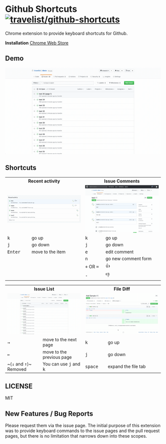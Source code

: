 # Github Shortcuts [![travelist/github-shortcuts](https://circleci.com/gh/travelist/github-shortcuts.svg?style=svg)](https://app.circleci.com/pipelines/github/travelist/github-shortcuts)

Chrome extension to provide keyboard shortcuts for Github.

**Installation** [Chrome Web Store](https://chrome.google.com/webstore/detail/pdeaikmjefgminiagmbdhjlmoaoobbjc)

## Demo

<img src="https://github.com/travelist/github-shortcuts/raw/master/etc/demo-issue-list.gif"/>

## Shortcuts

<table>
  <tr>
    <th width="50%" colspan="2">
      Recent activity
    </th>
    <th width="50%" colspan="2">
      Issue Comments
    </th>
  </tr>
  <tr>
    <td colspan="2">
      <img src="https://github.com/travelist/github-shortcuts/raw/master/etc/demo-recent-activity.gif"/>
    </td>
    <td colspan="2">
      <img src="https://github.com/travelist/github-shortcuts/raw/master/etc/demo-issue-timeline.gif"/>
    </td>
  </tr>

  <tr>
    <!-- Recent activity -->
    <td>
      <kbd>k</kbd>
    </td>
    <td>
      go up
    </td>
    <!-- Issue Comments -->
    <td>
      <kbd>k</kbd>
    </td>
    <td>
      go up
    </td>
  </tr>

  <tr>
    <!-- Recent activity -->
    <td>
      <kbd>j</kbd>
    </td>
    <td>
      go down
    </td>
    <!-- Issue Comments -->
    <td>
      <kbd>j</kbd>
    </td>
    <td>
      go down
    </td>
  </tr>

  <tr>
    <!-- Recent activity -->
    <td>
      <kbd>Enter</kbd>
    </td>
    <td>
      move to the item
    </td>
    <!-- Issue Comments -->
    <td>
      <kbd>e</kbd>
    </td>
    <td>
      edit comment
    </td>
  </tr>
  <tr>
    <!-- Recent activity -->
    <td>
    </td>
    <td>
    </td>
    <!-- Issue Comments -->
    <td>
      <kbd>n</kbd>
    </td>
    <td>
      go new comment form
    </td>
  </tr>
  <tr>
    <!-- Recent activity -->
    <td>
    </td>
    <td>
    </td>
    <!-- Issue Comments -->
    <td>
      <kbd>+</kbd> OR <kbd>=</kbd>
    </td>
    <td>
      👍
    </td>
  </tr>
  <tr>
    <!-- Recent activity -->
    <td>
    </td>
    <td>
    </td>
    <!-- Issue Comments -->
    <td>
      <kbd>-</kbd>
    </td>
    <td>
      👎
    </td>
  </tr>
</table>

<table>
  <tr>
    <th width="50%" colspan="2">
      Issue List
    </th>
    <th width="50%" colspan="2">
      File Diff
    </th>
  </tr>
  <tr>
    <td colspan="2">
      <img src="https://github.com/travelist/github-shortcuts/raw/master/etc/demo-issue-list.gif"/>
    </td>
    <td colspan="2">
      <img src="https://github.com/travelist/github-shortcuts/raw/master/etc/demo-file-diff.gif"/>
    </td>
  </tr>

  <tr>
    <!-- Issue / Pull Request List -->
    <td>
      <kbd>→</kbd>
    </td>
    <td>
      move to the next page
    </td>
    <!-- File Diff -->
    <td>
      <kbd>k</kbd>
    </td>
    <td>
      go up
    </td>
  </tr>

  <tr>
    <!-- Issue / Pull Request List -->
    <td>
      <kbd>←</kbd>
    </td>
    <td>
      move to the previous page
    </td>
    <!-- File Diff -->
    <td>
      <kbd>j</kbd>
    </td>
    <td>
      go down
    </td>
  </tr>

  <tr>
    <!-- Issue / Pull Request List -->
    <td>
      ~(<kbd>↓</kbd> and <kbd>↑</kbd>)~ Removed
    </td>
    <td>
      You can use <kbd>j</kbd> and <kbd>k</kbd>
    </td>
    <!-- File Diff -->
    <td>
      <kbd>space</kbd>
    </td>
    <td>
      expand the file tab
    </td>
  </tr>
</table>

## LICENSE

MIT

## New Features / Bug Reports

Please request them via the issue page. The initial purpose of this extension
was to provide keyboard commands to the issue pages and the pull request pages, but
there is no limitation that narrows down into these scopes.
